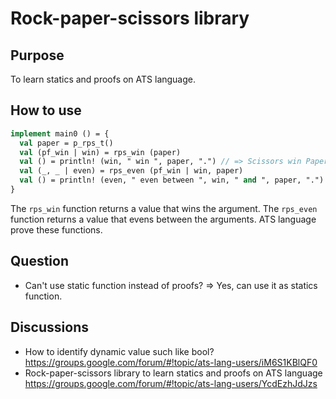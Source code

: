 # Rock-paper-scissors library

## Purpose

To learn statics and proofs on ATS language.

## How to use

```ats
implement main0 () = {
  val paper = p_rps_t()
  val (pf_win | win) = rps_win (paper)
  val () = println! (win, " win ", paper, ".") // => Scissors win Paper.
  val (_, _ | even) = rps_even (pf_win | win, paper)
  val () = println! (even, " even between ", win, " and ", paper, ".") // => Rock even between Scissors and Paper.
}
```

The `rps_win` function returns a value that wins the argument.
The `rps_even` function returns a value that evens between the arguments.
ATS language prove these functions.

## Question

* Can't use static function instead of proofs? => Yes, can use it as statics function.

## Discussions

* How to identify dynamic value such like bool? https://groups.google.com/forum/#!topic/ats-lang-users/iM6S1KBlQF0
* Rock-paper-scissors library to learn statics and proofs on ATS language https://groups.google.com/forum/#!topic/ats-lang-users/YcdEzhJdJzs
